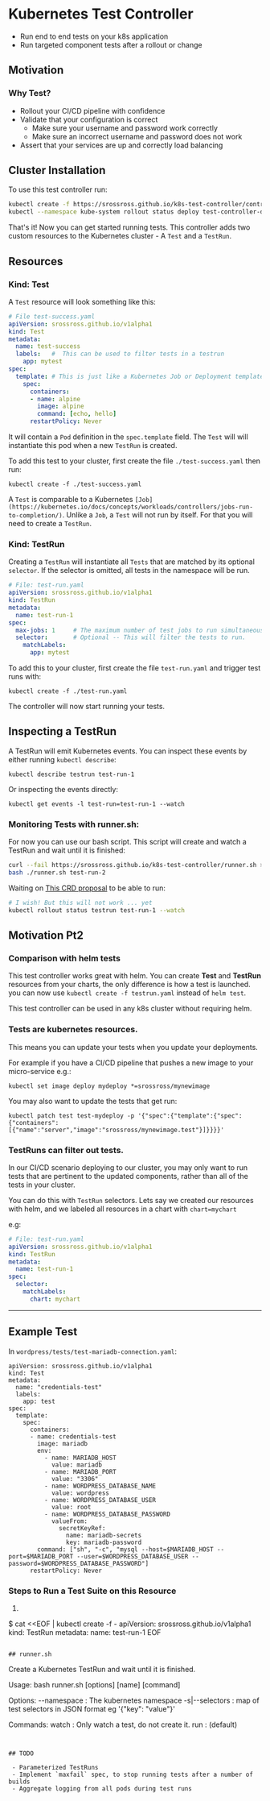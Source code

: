 
# Kubernetes Test Controller

- Run end to end tests on your k8s application
- Run targeted component tests after a rollout or change

## Motivation

### Why Test?

- Rollout your CI/CD pipeline with confidence
- Validate that your configuration is correct
  - Make sure your username and password work correctly
  - Make sure an incorrect username and password does not work
- Assert that your services are up and correctly load balancing

## Cluster Installation

To use this test controller run:

```sh
kubectl create -f https://srossross.github.io/k8s-test-controller/controller.yaml
kubectl --namespace kube-system rollout status deploy test-controller-deployment --watch
```

That's it! Now you can get started running tests. This controller adds two
custom resources to the Kubernetes cluster - A `Test` and a `TestRun`.


## Resources

### Kind: Test

A `Test` resource will look something like this:

```yaml
# File test-success.yaml
apiVersion: srossross.github.io/v1alpha1
kind: Test
metadata:
  name: test-success
  labels:   #  This can be used to filter tests in a testrun
    app: mytest
spec:
  template: # This is just like a Kubernetes Job or Deployment template
    spec:
      containers:
      - name: alpine
        image: alpine
        command: [echo, hello]
      restartPolicy: Never
```

It will contain a `Pod` definition in the  `spec.template` field. The `Test` will
will instantiate this pod when a new  `TestRun` is created.

To add this test to your cluster, first create the file `./test-success.yaml` then run:

```
kubectl create -f ./test-success.yaml
```

A `Test` is comparable to a Kubernetes `[Job](https://kubernetes.io/docs/concepts/workloads/controllers/jobs-run-to-completion/)`.
Unlike a `Job`, a `Test` will not run by itself. For that you will need to create
a `TestRun`.

### Kind: TestRun

Creating a `TestRun` will instantiate all `Tests` that are matched by its
optional `selector`.
If the selector is omitted, all tests in the namespace will be run.

```yaml
# File: test-run.yaml
apiVersion: srossross.github.io/v1alpha1
kind: TestRun
metadata:
  name: test-run-1
spec:
  max-jobs: 1     # The maximum number of test jobs to run simultaneously
  selector:       # Optional -- This will filter the tests to run.
    matchLabels:
      app: mytest
```

To add this to your cluster, first create the file `test-run.yaml` and trigger
test runs with:

```
kubectl create -f ./test-run.yaml
```

The controller will now start running your tests.

## Inspecting a TestRun

A TestRun will emit Kubernetes events. You can inspect these events by either running
`kubectl describe`:

```
kubectl describe testrun test-run-1
```

Or inspecting the events directly:

```
kubectl get events -l test-run=test-run-1 --watch
```

### Monitoring Tests with runner.sh:


For now you can use our bash script. This script will create and watch a TestRun and wait until it is finished:

```sh
curl --fail https://srossross.github.io/k8s-test-controller/runner.sh > ./runner.sh
bash ./runner.sh test-run-2
```


Waiting on [This CRD proposal](https://github.com/kubernetes/kubernetes/issues/38113) to be able to run:

```sh
# I wish! But this will not work ... yet
kubectl rollout status testrun test-run-1 --watch
```


## Motivation Pt2

### Comparison with helm tests

This test controller works great with helm.
You can create **Test** and **TestRun** resources from your charts, the only
difference is how a test is launched. you can now use `kubectl create -f testrun.yaml`
instead  of `helm test`.

This test controller can be used in any k8s cluster without requiring helm.

### Tests are kubernetes resources.

This means you can update your tests when you update your deployments.

For example if you have a CI/CD pipeline that pushes a new image to your
micro-service e.g.:

```
kubectl set image deploy mydeploy *=srossross/mynewimage
```

You may also want to update the tests that get run:

```
kubectl patch test test-mydeploy -p '{"spec":{"template":{"spec":{"containers":[{"name":"server","image":"srossross/mynewimage.test"}]}}}}'
```

### TestRuns can filter out tests.

In our CI/CD scenario deploying to our cluster, you may only want to run tests
that are pertinent to the updated components, rather than all of the tests
in your cluster.

You can do this with `TestRun` selectors. Lets say we created our resources with
helm, and we labeled all resources in a chart with `chart=mychart`

e.g:

```yaml
# File: test-run.yaml
apiVersion: srossross.github.io/v1alpha1
kind: TestRun
metadata:
  name: test-run-1
spec:
  selector:
    matchLabels:
      chart: mychart
```



---


## Example Test

In `wordpress/tests/test-mariadb-connection.yaml`:

```
apiVersion: srossross.github.io/v1alpha1
kind: Test
metadata:
  name: "credentials-test"
  labels:
    app: test
spec:
  template:
    spec:
      containers:
      - name: credentials-test
        image: mariadb
        env:
          - name: MARIADB_HOST
            value: mariadb
          - name: MARIADB_PORT
            value: "3306"
          - name: WORDPRESS_DATABASE_NAME
            value: wordpress
          - name: WORDPRESS_DATABASE_USER
            value: root
          - name: WORDPRESS_DATABASE_PASSWORD
            valueFrom:
              secretKeyRef:
                name: mariadb-secrets
                key: mariadb-password
        command: ["sh", "-c", "mysql --host=$MARIADB_HOST --port=$MARIADB_PORT --user=$WORDPRESS_DATABASE_USER --password=$WORDPRESS_DATABASE_PASSWORD"]
      restartPolicy: Never
```

### Steps to Run a Test Suite on this Resource

1. ```sh
$ cat <<EOF | kubectl create -f -
apiVersion: srossross.github.io/v1alpha1
kind: TestRun
metadata:
  name: test-run-1
EOF
```

## runner.sh

```
Create a Kubernetes TestRun and wait until it is finished.

Usage: bash runner.sh [options] [name] [command]

Options:
  --namespace            : The kubernetes namespace
  -s|--selectors         : map of test selectors in JSON format eg '{\"key\": \"value\"}'

Commands:
  watch  : Only watch a test, do not create it.
  run    : (default)
```


## TODO

 - Parameterized TestRuns
 - Implement `maxfail` spec, to stop running tests after a number of builds
 - Aggregate logging from all pods during test runs
